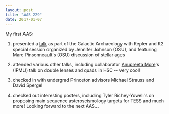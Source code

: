 ```yaml
---
layout: post
title: "AAS 229"
date: 2017-01-07
---
```


My first AAS:
1. presented a [talk](https://drive.google.com/open?id=0B3Mv4fy3AaA_VXRtTHZyN2VmNjA) as part of the Galactic Archaeology with Kepler and K2 special session organized by Jennifer Johnson (OSU), and featuring Marc Pinsonneault's (OSU) discussion of stellar ages

2. attended various other talks, including collaborator [Anupreeta More](https://sites.google.com/site/anupreetamore/home)'s (IPMU) talk on double lenses and quads in HSC -- very cool!

3. checked in with undergrad Princeton advisors Michael Strauss and David Spergel

4. checked out interesting posters, including Tyler Richey-Yowell's on proposing main sequence asteroseismology targets for TESS
and much more! Looking forward to the next AAS...


